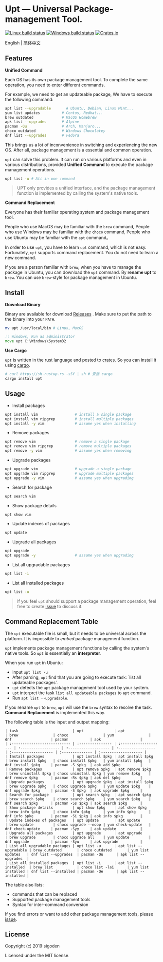 # Upt — **U**niversal **P**ackage-management **T**ool.

[![Linux build status](https://travis-ci.org/sigoden/upt.svg)](https://travis-ci.org/sigoden/upt)
[![Windows build status](https://ci.appveyor.com/api/projects/status/github/sigoden/upt?svg=true)](https://ci.appveyor.com/project/sigoden/upt)
[![Crates.io](https://img.shields.io/crates/v/upt.svg)](https://crates.io/crates/upt)

English | [简体中文](./README-zh_CN.md)

## Features

**Unified Command**

Each OS has its own package management tool. To complete the same operation, you need to enter different commands.

For example, we need to get an updateable package, We have to execute the following command:

```sh
apt list --upgradable       # Ubuntu, Debian, Linux Mint...
yum list updates          # Centos, Redhat...
brew outdated             # MacOS Homebrew
apk list --upgrades       # Alpine
pacman -Qu                # Arch, Manjaro...
choco outdated            # Windows Chocolatey
dnf list --upgrades       # Fedora
```

This brings us a lot of inconvenience in switching and experiencing the new OS. After all, package management is a essential and common operation.

`upt` can solve this problem. It can run on various platforms and even in various distributions, provided **Unified Command** to execute the package management operations.

```sh
upt list -u # All in one command
```

> UPT only provides a unified interface, and the package management function is implemented by calling the system's native tools.


**Command Replacement**

Everyone has their familiar operating system and package management tool.

People who use MacOS may be familiar with the `brew` command, People who use Windows may be familiar with the `choco` command, People who use Ubuntu may be familiar with the `apt` command。

In order to use `upt`, you have to learn `upt` command, which is not easy. Fortunately, `upt` supports command replacement. You do not need to learn a new command.

If you are a person familiar with `brew`, when you have to manage the package in Ubuntu, you can download the `upt` command. By **rename upt** to `brew`. You can use `brew`-style for package management in Ubuntu.

## Install

**Download Binary**

Binary are available for download [Releases](https://github.com/sigoden/upt/releases) . Make sure to put the path to the binary into your `PATH`.

```sh
mv upt /usr/local/bin # Linux, MacOS
```

```bat
:: Windows, Run as administrator
move upt C:\Windows\System32
```

**Use Cargo**

`upt` is written in the rust language and posted to [crates](https://crates.io/crates/upt). So you can install it using [cargo](https://doc.rust-lang.org/stable/cargo/).

```sh
# curl https://sh.rustup.rs -sSf | sh # 安装 cargo
cargo install upt
```

## Usage

- Install packages

```sh
upt install vim                 # install a single package
upt install vim ripgrep         # install multiple packages
upt install -y vim              # assume yes when installing
```

- Remove packages

```sh
upt remove vim                  # remove a single package
upt remove vim ripgrep          # remove multiple packages
upt remove -y vim               # assume yes when removing
```

- Upgrade packages

```sh
upt upgrade vim                 # upgrade a single package
upt upgrade vim ripgrep         # upgrade multiple packages
upt upgrade -y vim              # assume yes when upgrading
```

- Search for package

```sh
upt search vim
```

- Show package details

```sh
upt show vim
```

- Update indexes of packages

```sh
upt update
```

- Upgrade all packages

```sh
upt upgrade
upt upgrade -y                  # assume yes when upgrading
```

- List all upgradable packages

```sh
upt list -i
```

- List all installed packages

```sh
upt list -u
```
> If you feel `upt` should support a package management operation, feel free to create [issue](https://github.com/sigoden/upt/issues/new) to discuss it.

## Command Replacement Table

The `upt` executable file is small, but it needs to be universal across the platform. It is impossible to *embed* package management function.

`upt` implements package management functions by calling the system's native tools. So `upt` is essentially an **interpreter**.

When you run `upt` in Ubuntu:

 - Input `upt list -u`
 - After parsing, `upt` find that you are going to execute task: `list all updateable packages'.
 - `upt` detects the `apt` package management tool used by your system.
 - `upt` interpret the task `list all updateable packages` to `apt` command.
 - Run `apt list --upgradable`.

If you rename `upt` to `brew`, `upt` will use the `brew` syntax to resolve the task. **Command Replacement** is implemented this way.

The following table is the input and output mapping:

```
| task                         | upt              | apt                   | brew                | choco                | yum                | dnf                  | pacman          | apk                  |
| :--------------------------- | :--------------- | :-------------------- | :------------------ | :------------------- | :----------------- | :------------------- | :-------------- | :------------------- |
| Install packages             | upt install $pkg | apt install $pkg      | brew install $pkg   | choco install $pkg   | yum install $pkg   | dnf install $pkg     | pacman -S $pkg  | apk add $pkg         |
| Remove packages              | upt remove $pkg  | apt remove $pkg       | brew uninstall $pkg | choco uninstall $pkg | yum remove $pkg    | dnf remove $pkg      | pacman -Rs $pkg | apk del $pkg         |
| Upgrade packages             | upt upgrade $pkg | apt install $pkg      | brew upgrade $pkg   | choco upgrade $pkg   | yum update $pkg    | dnf upgrade $pkg     | pacman -S $pkg  | apk upgrade $pkg     |
| Search for package           | upt search $pkg  | apt search $pkg       | brew search $pkg    | choco search $pkg    | yum search $pkg    | dnf search $pkg      | pacman -Ss $pkg | apk search $pkg      |
| Show package details         | upt show $pkg    | apt show $pkg         | brew info $pkg      | choco info $pkg      | yum info $pkg      | dnf info $pkg        | pacman -Si $pkg | apk info $pkg        |
| Update indexes of packages   | upt update       | apt update            | brew update         | choco upgrade --noop | yum check-update   | dnf check-update     | pacman -Syy     | apk update           |
| Upgrade all packages         | upt upgrade      | apt upgrade           | brew upgrade        | choco upgrade all    | yum update         | dnf upgrade          | pacman -Syu     | apk upgrade          |
| List all upgradable packages | upt list -u      | apt list --upgradable | brew outdated       | choco outdated       | yum list updates   | dnf list --upgrades  | pacman -Qu      | apk list --upgrades  |
| List all installed packages  | upt list -i      | apt list --installed  | brew list           | choco list -lai      | yum list installed | dnf list --installed | pacman -Qe      | apk list --installed |
```

The table also lists:

  - commands that can be replaced
  - Supported package management tools
  - Syntax for inter-command conversion

If you find errors or want to add other package management tools, please [issue](https://github.com/sigoden/upt/issues/new).

## License


Copyright (c) 2019 sigoden

Licensed under the MIT license.
